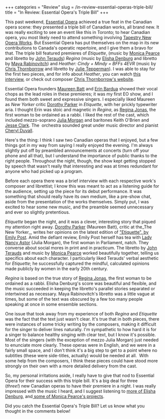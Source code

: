 +++
categories = "Review"
slug = /in-review-essential-operas-triple-bill/
title = "In Review: Essential Opera&#039;s Triple Bill"
+++

This past weekend, [Essential Opera](http://essentialopera.com/) achieved a true feat in the Canadian opera scene: they presented a triple bill of Canadian works, all brand new. It was really exciting to see an event like this in Toronto; to hear Canadian opera, you most likely need to attend something involving [Tapestry New Opera Works](https://tapestryopera.com/). But Essential Opera has put themselves on the map in its new contributions to Canada's operatic repertoire, and I give them a bravo for that.
The triple bill featured premieres of _Etiquette_, (music by [Monica Pearce](http://www.monicapearce.com/) and libretto by [John Terauds](https://www.google.ca/url?sa=t&rct=j&q=&esrc=s&source=web&cd=1&cad=rja&uact=8&ved=0CCoQFjAA&url=http%3A%2F%2Fwww.musicaltoronto.org%2Fauthor%2Fjohn-terauds%2F&ei=jGNDU6e5BYOY2QXunoHwCw&usg=AFQjCNFNnmjtwDRk-Q6R7jobPzZZlPJucA&bvm=bv.64367178,d.b2I)) _Regina_ (music by [Elisha Denburg](http://elishadenburg.com/) and libretto by [Maya Rabinovitch](https://twitter.com/MyRabs)) and _Heather: Cindy + Mindy = BFFs 4EVR_ (music by [Chris Thornborrow](http://www.christhornborrow.com/Chris_Thornborrow/Home.html) and libretto by [Julie Tepperman](http://www.playwrightscanada.com/index.php/authors/s-u/julie-tepperman.html)). I was able to stay for the first two pieces, and for info about _Heather_, you can watch [this interview](https://www.youtube.com/watch?v=t-DKabC6yhY), or check out composer [Chris Thornborrow's website](http://www.christhornborrow.com/Chris_Thornborrow/Home.html).

Essential Opera founders [Maureen Batt](http://maureenbatt.com/) and [Erin Bardua](http://www.erinbardua.com/) showed their vocal chops as the lead roles in these premieres; it was my first EO show, and I found them both sweet and expressive singers. I especially liked Maureen as _New Yorker_ critic [Dorothy Parker](http://flavorwire.com/202873/our-favorite-lines-from-dorothy-parkers-most-scathing-reviews/) in _Etiquette_, with her prickly typewriter aria. I thought Erin was stoic and magnetic in _Regina_, as [Regina Jonas](http://en.wikipedia.org/wiki/Regina_Jonas), the first woman to be ordained as a rabbi. I liked the rest of the cast, which included mezzo-soprano [Julia Morgan](http://www.juliamorganmezzo.com/) and baritones Keith O'Brien and [Jesse Clark](http://www.hncmanagement.com/jesse-clark). The  orchestra sounded great under music director and pianist [Cheryl Duvall](http://www.cherylduvall.com/).

Here's the thing: I think I saw two Canadian operas that I enjoyed, but a few things got in my way from saying I really enjoyed the evening. I'm always slightly put off by preambled announcements at concerts (turn off your phone and all that), but I understand the importance of public thanks to the right people. Throughout the night, though, the show kept getting stopped by speech that wasn't really that interesting and was at times redundant for anyone who had picked up a program.

Before each opera there was a brief interview with each respective work's composer and librettist; I know this was meant to act as a listening guide for the audience, setting up the piece for its debut performance. It was something that should really have its own medium, like a pre-show chat, aside from the presentation of the works themselves. Simply put, I was excited to hear some new music, and the preamble seemed unnecessary and ever so slightly pretentious.

_Etiquette_ began the night, and it was a clever, interesting story that piqued my attention right away. [Dorothy Parker](http://en.wikipedia.org/wiki/Dorothy_Parker) (Maureen Batt), critic at the_The New Yorker_, writes her opinions on the latest edition of ["Etiquette", by Emily Post](http://www.gutenberg.org/files/14314/14314-h/14314-h.htm#CHAPTER_III). Amid the defiant review, Emily Post herself has tea with [Lady Nancy Astor](http://en.wikipedia.org/wiki/Nancy_Astor,_Viscountess_Astor) (Julia Morgan), the first woman in Parliament, natch. They converse about social mores in print and in practicum. The libretto by [John Terauds](https://twitter.com/JohnTerauds) and music by [Monica Pearce](http://www.monicapearce.com/) worked beautifully together, telling us specifics about each character. I particularly liked Terauds' verbal aesthetic for _Etiquette_; he successfully captured the mindful, calculated opinions made publicly by women in the early 20th century.

_Regina_ is based on the true story of [Regina Jonas](http://en.wikipedia.org/wiki/Regina_Jonas), the first woman to be ordained as a rabbi. Elisha Denburg's score was beautiful and flexible, and the music succeeded in keeping the libretto's parallel stories separated or intertwined as necessary. Maya Rabinovitch's libretto was a little vague at times, but some of the text was obscured by a few too many people speaking at once in some ensemble sections.

One issue that took away from my experience of both _Regina_ and _Etiquette_ was the fact that the text just wasn't clear. It's true that in both pieces, there were instances of some tricky writing by the composers, making it difficult for the singer to deliver lines naturally. I'm sympathetic to how hard it is for a singer to balance healthy singing with clear text, but I know it's possible. Most of the singers (with the exception of mezzo Julia Morgan) just needed to enunciate more clearly. These operas were in English, and we were in a fairly small space, and I don't think it's a big step to get to a point where no subtitles (these were side-titles, actually) would be needed at all.  With some help from the composers, I think these pieces could have stood more strongly on their own with a more detailed delivery from the cast.

So, my personal irritations aside, I really have to give that nod to Essential Opera for their success with this triple bill. It's a big deal for three (_three!_) new Canadian operas to have their premiere in a night. I was really impressed with the music I heard, and I suggest listening to [more of Elisha Denburg](http://elishadenburg.com/?page_id=64), and[ some of Monica Pearce's projects](http://www.monicapearce.com/music.html).

Did you catch the Essential Opera's Triple Bill? Let us know what you thought in the comments below!
